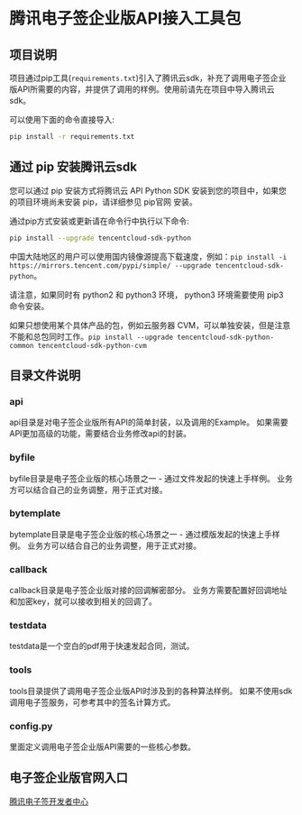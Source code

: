 # 腾讯电子签企业版API接入工具包

## 项目说明
项目通过pip工具(`requirements.txt`)引入了腾讯云sdk，补充了调用电子签企业版API所需要的内容，并提供了调用的样例。使用前请先在项目中导入腾讯云sdk。

可以使用下面的命令直接导入:

```bash
pip install -r requirements.txt
```

## 通过 pip 安装腾讯云sdk

您可以通过 pip 安装方式将腾讯云 API Python SDK 安装到您的项目中，如果您的项目环境尚未安装 pip，请详细参见 pip官网 安装。

通过pip方式安装或更新请在命令行中执行以下命令:

```bash
pip install --upgrade tencentcloud-sdk-python
```

中国大陆地区的用户可以使用国内镜像源提高下载速度，例如：`pip install -i https://mirrors.tencent.com/pypi/simple/ --upgrade tencentcloud-sdk-python`。

请注意，如果同时有 python2 和 python3 环境， python3 环境需要使用 pip3 命令安装。

如果只想使用某个具体产品的包，例如云服务器 CVM，可以单独安装，但是注意不能和总包同时工作。`pip install --upgrade tencentcloud-sdk-python-common tencentcloud-sdk-python-cvm`

## 目录文件说明
### api
api目录是对电子签企业版所有API的简单封装，以及调用的Example。
如果需要API更加高级的功能，需要结合业务修改api的封装。

### byfile
byfile目录是电子签企业版的核心场景之一 - 通过文件发起的快速上手样例。
业务方可以结合自己的业务调整，用于正式对接。

### bytemplate
bytemplate目录是电子签企业版的核心场景之一 - 通过模版发起的快速上手样例。
业务方可以结合自己的业务调整，用于正式对接。

### callback
callback目录是电子签企业版对接的回调解密部分。
业务方需要配置好回调地址和加密key，就可以接收到相关的回调了。

### testdata
testdata是一个空白的pdf用于快速发起合同，测试。

### tools
tools目录提供了调用电子签企业版API时涉及到的各种算法样例。 如果不使用sdk调用电子签服务，可参考其中的签名计算方式。

### config.py
里面定义调用电子签企业版API需要的一些核心参数。

## 电子签企业版官网入口
[腾讯电子签开发者中心](https://qian.tencent.com/developers/company/overview)
